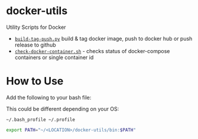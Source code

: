 # docker-utils
Utility Scripts for Docker

* [`build-tag-push.py`](https://github.com/JTarball/docker-utils/blob/master/bin/build-tag-push.py)
build & tag docker image, push to docker hub or push release to github
* [`check-docker-container.sh`](https://github.com/JTarball/docker-utils/blob/master/bin/check-docker-container.sh)  - checks status of docker-compose containers or single container id

# How to Use

Add the following to your bash file:

This could be different depending on your OS:

```
~/.bash_profile ~/.profile
```

```bash
export PATH="~/<LOCATION>/docker-utils/bin:$PATH"
```
